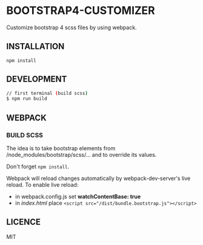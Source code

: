 # BOOTSTRAP4-CUSTOMIZER
Customize bootstrap 4 scss files by using webpack.


## INSTALLATION
```npm install```

## DEVELOPMENT
```bash
// first terminal (build scss)
$ npm run build
```



## WEBPACK

### BUILD SCSS
The idea is to take bootstrap elements from /node_modules/bootstrap/scss/... and to override its values.

Don't forget ```npm install```.

Webpack will reload changes automatically by webpack-dev-server's live reload.
To enable live reload:
- in webpack.config.js set **watchContentBase: true**
- in *index.html* place ```<script src="/dist/bundle.bootstrap.js"></script> ```




## LICENCE
MIT



